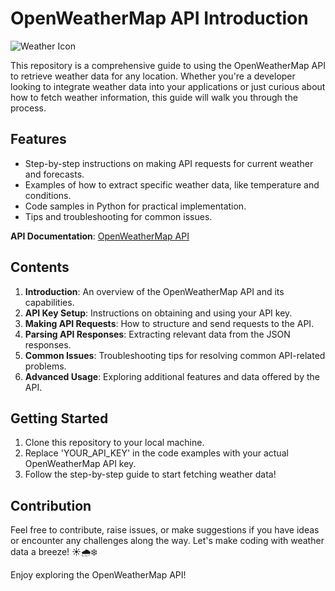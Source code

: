 # OpenWeatherMap API Introduction

![Weather Icon](https://www.pngwing.com/en/free-png-bptmy)

This repository is a comprehensive guide to using the OpenWeatherMap API to retrieve weather data for any location. Whether you're a developer looking to integrate weather data into your applications or just curious about how to fetch weather information, this guide will walk you through the process.

## Features
- Step-by-step instructions on making API requests for current weather and forecasts.
- Examples of how to extract specific weather data, like temperature and conditions.
- Code samples in Python for practical implementation.
- Tips and troubleshooting for common issues.

**API Documentation**: [OpenWeatherMap API](https://openweathermap.org/api)

## Contents
1. **Introduction**: An overview of the OpenWeatherMap API and its capabilities.
2. **API Key Setup**: Instructions on obtaining and using your API key.
3. **Making API Requests**: How to structure and send requests to the API.
4. **Parsing API Responses**: Extracting relevant data from the JSON responses.
5. **Common Issues**: Troubleshooting tips for resolving common API-related problems.
6. **Advanced Usage**: Exploring additional features and data offered by the API.

## Getting Started

1. Clone this repository to your local machine.
2. Replace 'YOUR_API_KEY' in the code examples with your actual OpenWeatherMap API key.
3. Follow the step-by-step guide to start fetching weather data!

## Contribution

Feel free to contribute, raise issues, or make suggestions if you have ideas or encounter any challenges along the way. Let's make coding with weather data a breeze! ☀️🌧️❄️

Enjoy exploring the OpenWeatherMap API!
